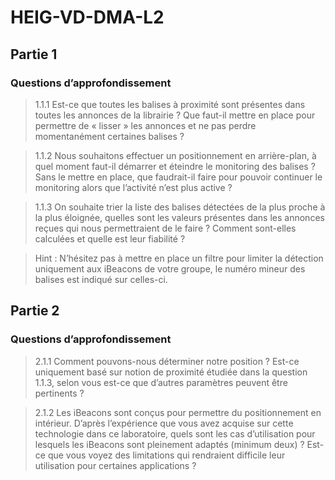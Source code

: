 # HEIG-VD-DMA-L2

## Partie 1

### Questions d’approfondissement

>1.1.1 Est-ce que toutes les balises à proximité sont présentes dans toutes les annonces de la
librairie ? Que faut-il mettre en place pour permettre de « lisser » les annonces et ne pas
perdre momentanément certaines balises ?

> 1.1.2 Nous souhaitons effectuer un positionnement en arrière-plan, à quel moment faut-il démarrer
et éteindre le monitoring des balises ? Sans le mettre en place, que faudrait-il faire pour
pouvoir continuer le monitoring alors que l’activité n’est plus active ?

> 1.1.3 On souhaite trier la liste des balises détectées de la plus proche à la plus éloignée, quelles sont
les valeurs présentes dans les annonces reçues qui nous permettraient de le faire ? Comment
sont-elles calculées et quelle est leur fiabilité ?

> Hint : N’hésitez pas à mettre en place un filtre pour limiter la détection uniquement aux iBeacons de
votre groupe, le numéro mineur des balises est indiqué sur celles-ci.


## Partie 2

### Questions d’approfondissement

> 2.1.1 Comment pouvons-nous déterminer notre position ? Est-ce uniquement basé sur notion de
proximité étudiée dans la question 1.1.3, selon vous est-ce que d’autres paramètres peuvent
être pertinents ?

> 2.1.2 Les iBeacons sont conçus pour permettre du positionnement en intérieur. D’après l’expérience
que vous avez acquise sur cette technologie dans ce laboratoire, quels sont les cas d’utilisation
pour lesquels les iBeacons sont pleinement adaptés (minimum deux) ? Est-ce que vous voyez
des limitations qui rendraient difficile leur utilisation pour certaines applications ?
